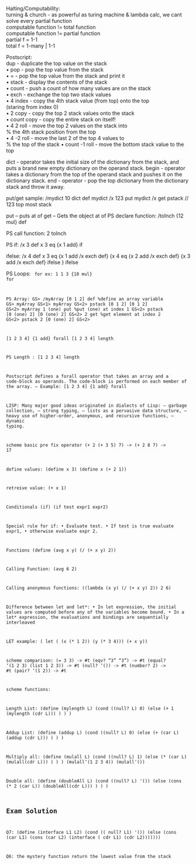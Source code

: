 Halting/Computability:  
turning & church - as powerful as turing machine & lambda calc, we cant solve every partial function   
computable function != total function  
computable function != partial function   
partial f = 1-1  
total f = 1-many | 1-1  

Postscript:  
dup - duplicate the top value on the stack  
• pop - pop the top value from the stack  
• = - pop the top value from the stack and print it  
• stack - display the contents of the stack  
• count - push a count of how many values are on the stack  
• exch - exchange the top two stack values  
• 4 index - copy the 4th stack value (from top) onto the top  
(staring from index 0)  
• 2 copy - copy the top 2 stack values onto the stack  
• count copy - copy the entire stack on itself!  
• 4 2 roll - move the top 2 values on the stack into  
% the 4th stack position from the top  
• 4 -2 roll - move the last 2 of the top 4 values to  
% the top of the stack
• count -1 roll - move the bottom stack value to the top  


dict - operator takes the initial size of the dictionary from the
stack, and puts a brand new empty dictionary on the operand
stack.
begin - operator takes a dictionary from the top of the
operand stack and pushes it on the dictionary stack.
end - operator - pop the top dictionary from the dictionary
stack and throw it away. 

put/get sample:
/mydict 10 dict def
mydict /x 123 put
mydict /x get
pstack // 123 top most stack

<array> <index> <value> put
– puts <value> at <index> of <array>
<array> <index> get
– Gets the object at <index> of <array>
PS declare function: 
/toInch {12 mul} def

PS call function:
2 toInch

PS if: 
/x 3 def
x 3 eq
{x 1 add}
if

ifelse:
/x 4 def
x 3 eq
{x 1 add /x exch def}
{x 4 eq
{x 2 add /x exch def}
{x 3 add /x exch def}
ifelse }
ifelse

PS Loops:
<init> <incr> <final> <code array> for 
ex: 1 1 3 {10 mul} for 

PS Array:
GS> /myArray [0 1 2] def %define an array variable
GS> myArray
GS<1> myArray
GS<2> pstack
[0 1 2]
[0 1 2]
GS<2> myArray 1 (one) put %put (one) at index 1
GS<2> pstack
[0 (one) 2]
[0 (one) 2]
GS<2> 2 get %get element at index 2
GS<2> pstack
2
[0 (one) 2]
GS<2>


[1 2 3 4] {1 add} forall
[1 2 3 4] length




PS Length : [1 2 3 4] length

Postscript defines a forall operator that takes an
array and a code-block as operands. The code-block is
performed on each member of the array.
– Example: [1 2 3 4] {1 add} forall


LISP:
Many major good ideas originated in dialects of
Lisp:
– garbage collection,
– strong typing,
– lists as a pervasive data structure,
– heavy use of higher-order, anonymous, and
recursive functions,
– dynamic typing.

scheme basic pre fix operator 
(+ 2 (+ 3 5) 7) -> (+ 2 8 7) -> 17

define values:
 (define x 3) 
 (define x (+ 2 1))

retreive value:
(+ x 1) 

Conditionals (if)
(if test expr1 expr2)

Special rule for if:
• Evaluate test.
• If test is true evaluate expr1,
• otherwise evaluate expr 2. 



Functions 
(define (avg x y) (/ (+ x y) 2))

Calling Function:
(avg 6 2)

Calling anonymous functions:
((lambda (x y) (/ (+ x y) 2)) 2 6)


 Difference between let and let*:
• In let expression, the initial values are computed before any of the variables
become bound.
• In a let* expression, the evaluations and bindings are sequentially interleaved


LET example:
( let ( (x (* 1 2))
 (y (* 3 4)))
 (+ x y))


scheme comparison:
(= 3 3) -> #t
(eqv? “3” “3”) -> #t
(equal? ‘(1 2 3) (list 1 2 3)) -> #t
(null? ‘()) -> #t
(number? 2) -> #t
(pair? ‘(1 2)) -> #t

scheme functions:

Length List:
(define (mylength L) (cond
 ((null? L) 0)
 (else (+ 1 (mylength (cdr L))) ) )
)


Addup List:
(define (addup L) (cond
 ((null? L) 0)
 (else (+ (car L) (addup (cdr L))) ) )
)

Multiply all:
(define (mulall L) (cond
 ((null? L) 1)
 (else (* (car L) (mulall(cdr L))) ) )
)
(mulall‘(1 2 3 4))
(mulall'()) 

Double all:
(define (doubleAll L) (cond
 ((null? L) '())
 (else (cons (* 2 (car L)) (doubleAll(cdr L))) ) )
)



## Exam Solution
Q7:
(define (interface L1 L2) (cond (( null? L1) '())
(else (cons (car L1) (cons (car L2) (interface ( cdr L1) (cdr L2)))))))


Q6:
the mystery function return the lowest value from the stack 



